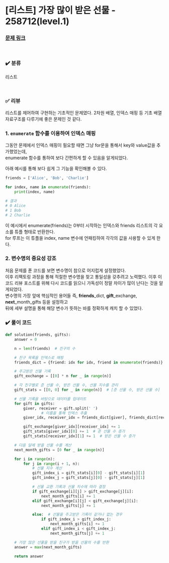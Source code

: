 # [리스트] 가장 많이 받은 선물 - 258712(level.1)

### [문제 링크](https://school.programmers.co.kr/learn/courses/30/lessons/258712)

<br>

### ✔️ 분류

리스트

<br>

### ✅ 리뷰

리스트를 제어하여 구현하는 기초적인 문제였다. 2차원 배열, 인덱스 매핑 등 기초 배열 자료구조를 다루기에 좋은 문제인 것 같다.

### 1. **`enumerate` 함수를 이용하여 인덱스 매핑**

그동안 문제에서 인덱스 매핑이 필요할 때면 그냥 for문을 통해서 key와 value값을 추가했었는데,<br> enumerate 함수를 통하여 보다 간편하게 할 수 있음을 알게되었다.

아래 예시를 통해 보다 쉽게 그 기능을 확인해볼 수 있다.

```python
friends = ['Alice', 'Bob', 'Charlie']

for index, name in enumerate(friends):
    print(index, name)

# 결과
# 0 Alice
# 1 Bob
# 2 Charlie
```

이 예시에서 enumerate(friends)는 0부터 시작하는 인덱스와 friends 리스트의 각 요소를 튜플 형태로 반환한다.<br>
for 루프는 이 튜플을 index, name 변수에 언패킹하여 각각의 값을 사용할 수 있게 한다.

### 2. 변수명의 중요성 강조

처음 문제를 푼 코드를 보면 변수명이 참으로 어지럽게 설정했었다.<br>
이후 리팩토링 과정을 통해 적절한 변수명을 찾고 통일성을 갖추려고 노력했다.
이후 이 코드 리뷰 포스트를 위해 다시 코드를 읽으니 가독성이 정말 차이가 많이 난다는 것을 알게되었다.<br>
변수명의 가장 앞에 핵심적인 용어들 즉, **friends**\_dict, **gift**\_exchange, **next**\_month_gifts 등을 설정하고 <br>
뒤에 세부 설명을 통해 해당 변수가 뜻하는 바를 정확하게 캐치 할 수 있었다.
<br>

### ✔️ 풀이 코드

```python
def solution(friends, gifts):
    answer = 0

    n = len(friends)  # 친구의 수

    # 친구 목록을 인덱스로 매핑
    friends_dict = {friend: idx for idx, friend in enumerate(friends)}

    # 주고받은 선물 기록
    gift_exchange = [[0] * n for _ in range(n)]

    # 각 친구별로 준 선물 수, 받은 선물 수, 선물 지수를 관리
    gift_stats = [[0, 0] for _ in range(n)]  # [준 선물 수, 받은 선물 수]

    # 선물 기록을 바탕으로 데이터를 업데이트
    for gift in gifts:
        giver, receiver = gift.split(' ')
				# 이름을 통해 인덱스 추출
        giver_idx, receiver_idx = friends_dict[giver], friends_dict[receiver]

        gift_exchange[giver_idx][receiver_idx] += 1
        gift_stats[giver_idx][0] += 1  # 준 선물 수 증가
        gift_stats[receiver_idx][1] += 1  # 받은 선물 수 증가

    # 다음 달에 받을 선물 수를 계산
    next_month_gifts = [0 for _ in range(n)]

    for i in range(n):
        for j in range(i + 1, n):
            # 선물 지수 계산
            gift_index_i = gift_stats[i][0] - gift_stats[i][1]
            gift_index_j = gift_stats[j][0] - gift_stats[j][1]

            # 선물 교환 기록과 선물 지수에 따라 결정
            if gift_exchange[i][j] > gift_exchange[j][i]:
                next_month_gifts[i] += 1
            elif gift_exchange[i][j] < gift_exchange[j][i]:
                next_month_gifts[j] += 1

            else:  # 선물을 주고받은 기록이 같거나 없는 경우
                if gift_index_i > gift_index_j:
                    next_month_gifts[i] += 1
                elif gift_index_i < gift_index_j:
                    next_month_gifts[j] += 1

    # 가장 많은 선물을 받을 친구가 받을 선물의 수를 반환
    answer = max(next_month_gifts)

    return answer
```

